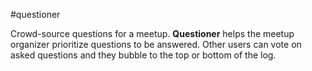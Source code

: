 #questioner

Crowd-source questions for a meetup. **Questioner** helps the meetup organizer prioritize questions to be answered. Other users can vote on asked questions and they bubble to the top or bottom of the log.